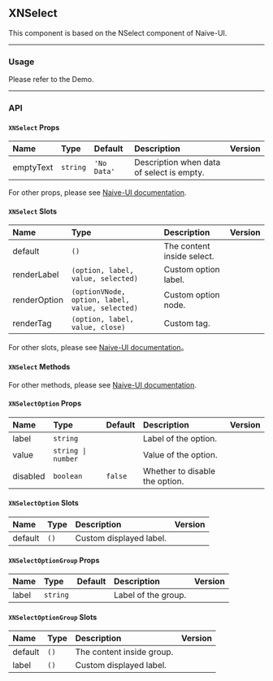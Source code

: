 ﻿## XNSelect

This component is based on the NSelect component of Naive-UI.

---

### Usage

Please refer to the Demo.

---

### API

#### `XNSelect` Props

| Name      | Type     | Default     | Description                               | Version |
| :-------- | :------- | :---------- | :---------------------------------------- | :------ |
| emptyText | `string` | `'No Data'` | Description when data of select is empty. |         |

For other props, please see [Naive-UI documentation](https://www.naiveui.com/en-US/os-theme/components/select#Select-Props).

#### `XNSelect` Slots

| Name         | Type                                            | Description                | Version |
| :----------- | :---------------------------------------------- | :------------------------- | :------ |
| default      | `()`                                            | The content inside select. |         |
| renderLabel  | `(option, label, value, selected)`              | Custom option label.       |         |
| renderOption | `(optionVNode, option, label, value, selected)` | Custom option node.        |         |
| renderTag    | `(option, label, value, close)`                 | Custom tag.                |         |

For other slots, please see [Naive-UI documentation](https://www.naiveui.com/en-US/os-theme/components/select#Select-Slots)。

#### `XNSelect` Methods

For other methods, please see [Naive-UI documentation](https://www.naiveui.com/en-US/os-theme/components/select#Select-Methods).

#### `XNSelectOption` Props

| Name     | Type               | Default | Description                    | Version |
| :------- | :----------------- | :------ | :----------------------------- | :------ |
| label    | `string`           |         | Label of the option.           |         |
| value    | `string \| number` |         | Value of the option.           |         |
| disabled | `boolean`          | `false` | Whether to disable the option. |         |

#### `XNSelectOption` Slots

| Name    | Type | Description             | Version |
| :------ | :--- | :---------------------- | :------ |
| default | `()` | Custom displayed label. |         |

#### `XNSelectOptionGroup` Props

| Name  | Type     | Default | Description         | Version |
| :---- | :------- | :------ | :------------------ | :------ |
| label | `string` |         | Label of the group. |         |

#### `XNSelectOptionGroup` Slots

| Name    | Type | Description               | Version |
| :------ | :--- | :------------------------ | :------ |
| default | `()` | The content inside group. |         |
| label   | `()` | Custom displayed label.   |         |
